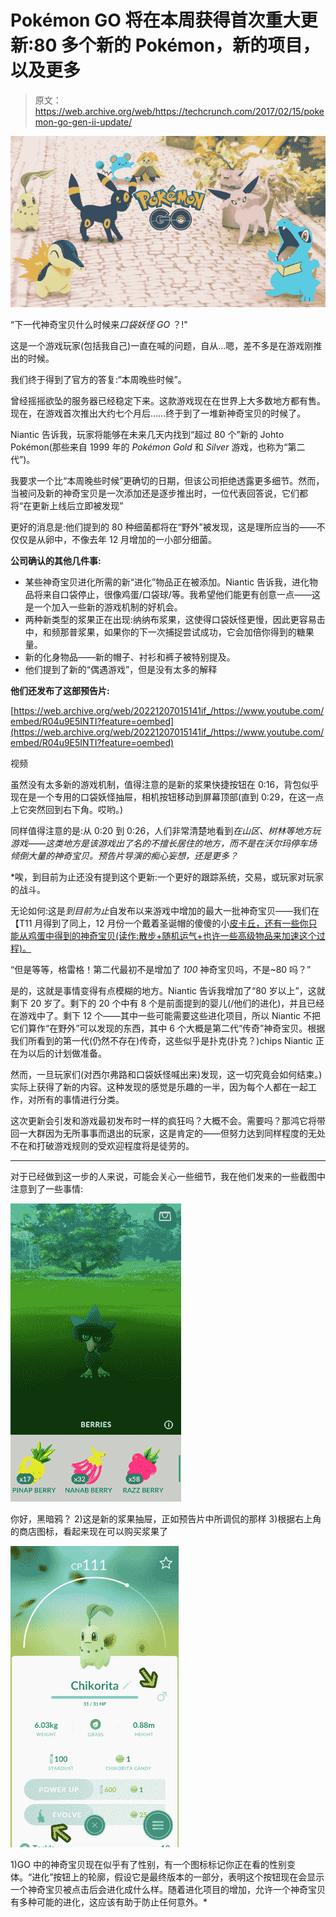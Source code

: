 # Pokémon GO 将在本周获得首次重大更新:80 多个新的 Pokémon，新的项目，以及更多 

> 原文：<https://web.archive.org/web/https://techcrunch.com/2017/02/15/pokemon-go-gen-ii-update/>

![gen-2](img/60aa65bf0d9812128c9e9f87870fe587.png)

“下一代神奇宝贝什么时候来*口袋妖怪 GO* ？!"

这是一个游戏玩家(包括我自己)一直在喊的问题，自从…嗯，差不多是在游戏刚推出的时候。

我们终于得到了官方的答复:“本周晚些时候”。

曾经摇摇欲坠的服务器已经稳定下来。这款游戏现在在世界上大多数地方都有售。现在，在游戏首次推出大约七个月后……终于到了一堆新神奇宝贝的时候了。

Niantic 告诉我，玩家将能够在未来几天内找到“超过 80 个”新的 Johto Pokémon(那些来自 1999 年的 *Pokémon Gold* 和 *Silver* 游戏，也称为“第二代”)。

我要求一个比“本周晚些时候”更确切的日期，但该公司拒绝透露更多细节。然而，当被问及新的神奇宝贝是一次添加还是逐步推出时，一位代表回答说，它们都将“在更新上线后立即被发现”

更好的消息是:他们提到的 80 种细菌都将在“野外”被发现，这是理所应当的——不仅仅是从卵中，不像去年 12 月增加的一小部分细菌。

**公司确认的其他几件事:**

*   某些神奇宝贝进化所需的新“进化”物品正在被添加。Niantic 告诉我，进化物品将来自口袋停止，很像鸡蛋/口袋球/等。我希望他们能更有创意一点——这是一个加入一些新的游戏机制的好机会。
*   两种新类型的浆果正在出现:纳纳布浆果，这使得口袋妖怪更慢，因此更容易击中，和频那普浆果，如果你的下一次捕捉尝试成功，它会加倍你得到的糖果量。
*   新的化身物品——新的帽子、衬衫和裤子被特别提及。
*   他们提到了新的“偶遇游戏”，但是没有太多的解释

 **他们还发布了这部预告片:**

[https://web.archive.org/web/20221207015141if_/https://www.youtube.com/embed/R04u9E5INTI?feature=oembed](https://web.archive.org/web/20221207015141if_/https://www.youtube.com/embed/R04u9E5INTI?feature=oembed)

视频

虽然没有太多新的游戏机制，值得注意的是新的浆果快捷按钮在 0:16，背包似乎现在是一个专用的口袋妖怪抽屉，相机按钮移动到屏幕顶部(直到 0:29，在这一点上它突然回到右下角。哎哟。)

同样值得注意的是:从 0:20 到 0:26，人们非常清楚地看到*在山区、树林等地方玩游戏——这类地方是该游戏出了名的不擅长居住的地方，而不是在沃尔玛停车场倾倒大量的神奇宝贝。预告片导演的痴心妄想，还是更多？*

 *唉，到目前为止还没有提到这个更新:一个更好的跟踪系统，交易，或玩家对玩家的战斗。

无论如何:这是*到目前为止*自发布以来游戏中增加的最大一批神奇宝贝——我们在【T11 月得到了同上，12 月份一个戴着圣诞帽的傻傻的小[皮卡丘，还有一些你只能从鸡蛋中得到的神奇宝贝(读作:散步+随机运气+也许一些高级物品来加速这个过程)。](https://web.archive.org/web/20221207015141/https://beta.techcrunch.com/2016/12/12/pokemon-go-gets-its-first-generation-ii-pokemon-and-a-special-limited-edition-pikachu/)

“但是等等，格雷格！第二代最初不是增加了 *100* 神奇宝贝吗，不是~80 吗？”

是的，这就是事情变得有点模糊的地方。Niantic 告诉我增加了“80 岁以上”，这就剩下 20 岁了。剩下的 20 个中有 8 个是前面提到的婴儿(/他们的进化)，并且已经在游戏中了。剩下 12 个——其中一些可能需要这些进化项目，所以 Niantic 不把它们算作“在野外”可以发现的东西，其中 6 个大概是第二代“传奇”神奇宝贝。根据我们所看到的第一代(仍然不存在)传奇，这些似乎是扑克(扑克？)chips Niantic 正在为以后的计划做准备。

然而，一旦玩家们(对西尔弗路和口袋妖怪喊出来)发现，这一切究竟会如何结束。)实际上获得了新的内容。这种发现的感觉是乐趣的一半，因为每个人都在一起工作，对所有的事情进行分类。

这次更新会引发和游戏最初发布时一样的疯狂吗？大概不会。需要吗？那鸿它将带回一大群因为无所事事而退出的玩家，这是肯定的——但努力达到同样程度的无处不在和打破游戏规则的受欢迎程度将是徒劳的。

* * *

对于已经做到这一步的人来说，可能会关心一些细节，我在他们发来的一些截图中注意到了一些事情:

![berries](img/58b7c0c8bca567bb7d0c6a045652c929.png)

你好，黑暗鸦？
2)这是新的浆果抽屉，正如预告片中所调侃的那样
3)根据右上角的商店图标，看起来现在可以购买浆果了

![evolve](img/a8c40cffba7828b143aa3ed62ffc222f.png)

1)GO 中的神奇宝贝现在似乎有了性别，有一个图标标记你正在看的性别变体。“进化”按钮上的轮廓，假设它是最终版本的一部分，表明这个按钮现在会显示一个神奇宝贝被点击后会进化成什么样。随着进化项目的增加，允许一个神奇宝贝有多种可能的进化，这应该有助于防止任何意外。*